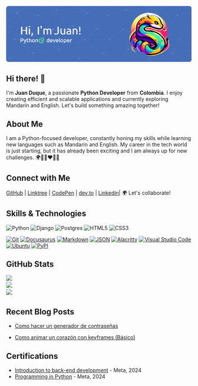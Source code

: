  <img src="./img/github-banner.png">
 
## Hi there! 👋

I'm **Juan Duque**, a passionate **Python Developer** from **Colombia**. I enjoy creating efficient and scalable applications and currently exploring Mandarin and English. Let's build something amazing together!

## About Me

I am a Python-focused developer, constantly honing my skills while learning new languages such as Mandarin and English. My career in the tech world is just starting, but it has already been exciting and I am always up for new challenges. 🌍💚💙❤💛💜

## Connect with Me

[GitHub](https://github.com/boudgnosis)  |  [Linktree](https://linktr.ee/Boudgnosis) | [CodePen](https://codepen.io/boudgnosis) | [dev.to](https://dev.to/juan_duque) | [Linkedin](https://www.linkedin.com/in/jpariasduque/)|  🌍  Let's collaborate!


## Skills & Technologies

![Python](https://img.shields.io/badge/python-3670A0?style=for-the-badge&logo=python&logoColor=ffdd54)
![Django](https://img.shields.io/badge/django-%23092E20.svg?style=for-the-badge&logo=django&logoColor=white)
![Postgres](https://img.shields.io/badge/postgres-%23316192.svg?style=for-the-badge&logo=postgresql&logoColor=white)
![HTML5](https://img.shields.io/badge/html5-%23E34F26.svg?style=for-the-badge&logo=html5&logoColor=white)
![CSS3](https://img.shields.io/badge/css3-%231572B6.svg?style=for-the-badge&logo=css3&logoColor=white)

[![Git](https://img.shields.io/badge/Git-F05032?logo=git&logoColor=fff)](#)
[![Docusaurus](https://img.shields.io/badge/Docusaurus-3ECC5F?logo=docusaurus&logoColor=fff)](#)
[![Markdown](https://img.shields.io/badge/Markdown-%23000000.svg?logo=markdown&logoColor=white)](#)
[![JSON](https://img.shields.io/badge/JSON-000?logo=json&logoColor=fff)](#)
[![Alacritty](https://img.shields.io/badge/Alacritty-F46D01?logo=alacritty&logoColor=fff)](#)
[![Visual Studio Code](https://custom-icon-badges.demolab.com/badge/Visual%20Studio%20Code-0078d7.svg?logo=vsc&logoColor=white)](#)
[![Ubuntu](https://img.shields.io/badge/Ubuntu-E95420?logo=ubuntu&logoColor=white)](#)
[![PyPI](https://img.shields.io/badge/PyPI-3775A9?logo=pypi&logoColor=fff)](#)

## GitHub Stats

![](https://github-readme-stats.vercel.app/api?username=boudgnosis&theme=dark&hide_border=true&include_all_commits=true&count_private=false)<br/>
![](https://github-readme-streak-stats.herokuapp.com/?user=boudgnosis&theme=dark&hide_border=true)<br/>
![](https://github-readme-stats.vercel.app/api/top-langs/?username=boudgnosis&theme=dark&hide_border=true&include_all_commits=true&count_private=false&layout=compact)


## Recent Blog Posts  
- [Como hacer un generador de contraseñas](https://dev.to/juan_duque/como-hacer-un-generador-ed-contrasenas-con-python-og2)

- [Como animar un corazón con keyframes (Básico)](https://dev.to/juan_duque/como-animar-un-corazon-con-keyframes-basico-fbe)

## Certifications

- [Introduction to back-end development](https://www.coursera.org/account/accomplishments/records/VCMXKA01N2NC) - Meta, 2024
- [Programming in Python](https://www.coursera.org/account/accomplishments/records/9GZYIR14NKQK) - Meta, 2024
